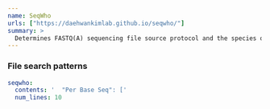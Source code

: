 ```yaml
---
name: SeqWho
urls: ["https://daehwankimlab.github.io/seqwho/"]
summary: >
  Determines FASTQ(A) sequencing file source protocol and the species of origin, to check that the composition of the library is expected
---
```


### File search patterns

```yaml
seqwho:
  contents: '  "Per Base Seq": ['
  num_lines: 10
```
